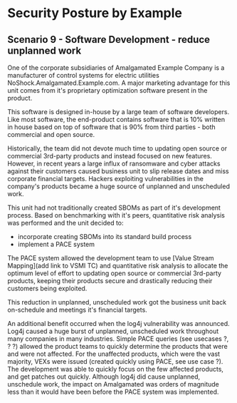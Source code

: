 # Security Posture by Example

## Scenario 9 - Software Development - reduce unplanned work

One of the corporate subsidiaries of Amalgamated Example Company
is a manufacturer of control systems for electric utilities
NoShock.Amalgamated.Example.com.
A major marketing advantage for this unit comes from it's
proprietary optimization software present in the product.

This software is designed in-house by a large team of software developers.
Like most software, the end-product contains software that is
10% written in house based on top of software that is 90% from third parties -
both commercial and open source.

Historically, the team did not devote much time to updating
open source or commercial 3rd-party products
and instead focused on new features.
However, in recent years
a large influx of ransomware and cyber attacks
against their customers
caused business unit to slip release dates
and miss corporate financial targets. Hackers exploiting vulnerabilities 
in the company's products became a huge source of unplanned and
unscheduled work.


This unit had not traditionally created SBOMs
as part of it's development process.
Based on benchmarking with it's peers,
quantitative risk analysis was performed and
the unit decided to:
- incorporate creating SBOMs into its standard build process
- implement a PACE system

The PACE system allowed the development team
to use [Value Stream Mapping](add link to VSMI TC)
and quantitative risk analysis to allocate
the optimum level of effort to updating
open source or commercial 3rd-party products,
keeping their products secure and drastically reducing
their customers being exploited.

This reduction in unplanned, unscheduled work
got the business unit back on-schedule and meetings it's financial targets.

An additional benefit occurred
when the log4j vulnerability was announced.
Log4j caused a huge burst of unplanned, unscheduled work
throughout many companies in many industries.
Simple PACE queries (see usecases ?, ? ?)
allowed the product teams to quickly determine the products
that were and were not affected.
For the unaffected products, which were the vast majority,
VEXs were issued (created quickly using PACE, see use case ?).
The development was able to quickly focus on the few affected products,
and get patches out quickly.
Although log4j did cause unplanned, unschedule work,
the impact on Amalgamated was orders of magnitude less than it would have
been before the PACE system was implemented.
